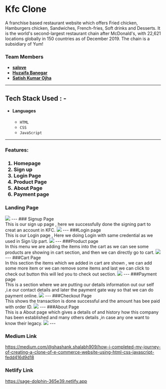 # Kfc Clone
A franchise based restaurant website which offers Fried chicken, Hamburgers chicken, Sandwiches, French-fries, Soft drinks and Desserts. It is the world's
second-largest restaurant chain after McDonald's, with 22,621 locations globally in 150 countries as of December 2019. The chain is a subsidiary of Yum!


### Team Members

- **[salove](https://github.com/salove16)**
- **[Huzaifa Banegar](https://github.com/HuzaifaBanegar)**
- **[Satish Kumar Ojha](https://github.com/satishkumarojha/)** 

---


## Tech Stack Used : -

- #### Languages
  - `HTML`
  - `CSS`
  - `JavaScript`

---
<h3>Features:<h3/>
  <ol>
    <li>Homepage</li>
    <li>Sign up</li>
     <li>Login Page</li>
    <li>Product Page</li>
     <li>About Page</li>
     <li>Payment page</li>
  </ol>
  
### Landing Page
   <img src="https://miro.medium.com/max/700/1*KhA5_iWUN02BY33xEluVxQ.jpeg"/>
---
### Signup Page
  <br>
  This is our sign up page , here we successfully done the signing part to creat an account in KFC.
  <img src="https://miro.medium.com/max/700/1*VAwe_pIfuMzqGHybU4KC1g.jpeg"/>
---
###Login page
   <br>
  This is our Login page , Here we doing Login with same credential as we used in Sign Up part.
    <img src="https://miro.medium.com/max/700/1*2l18VaWqYMToUFcBJ5zkqA.jpeg"/>
  ---
###Product page  
   <br>
  In this menu we are adding the items into the cart as we can see some products are showing in cart section, and then we can directly go to cart.
   <img src="https://miro.medium.com/max/700/1*Y-JsnAfQUBTlD9dVoVl7XA.jpeg"/>
  ---
###Cart Page 
  <br>
  In this section the items which we added in cart are shown , we can add some more item or we can remove some items and last we can click to check out button this will led you to check out section.
  <img src="https://miro.medium.com/max/700/1*sdpBsqgH6B97zxDjtA3YWw.jpeg"/>
  ---  
###Payment page  
   <br>
  This is a section where we are putting our details information out our self ,i.e our contact details and later the payment gate way so that we can do payment online.
    <img src="https://miro.medium.com/max/700/1*dR5MmPrdhDBfNs-MHO3IvA.jpeg"/>
  ---
  ###Checkout Page 
   <br>
  This shows the transaction is done successful and the amount has bee paid with order ID.
  <img src="https://miro.medium.com/max/700/1*Yj1W9VoZphvbkhYeosW-Fw.jpeg"/>
  ---
###About Page 
   <br>
  This is a About page which gives a details of and history how this company has been established and many others details ,in case any one want to know their legacy.
  <img src="https://miro.medium.com/max/700/1*n4sDG9fs1ifZMbqlfHbHIA.jpeg"/>
  ---
  
  
### Medium Link
https://medium.com/@shashank.shalabh909/how-i-completed-my-journey-of-creating-a-clone-of-e-commerce-website-using-html-css-javascript-fedd416d9d18




### Netlify Link

https://sage-dolphin-365e39.netlify.app
